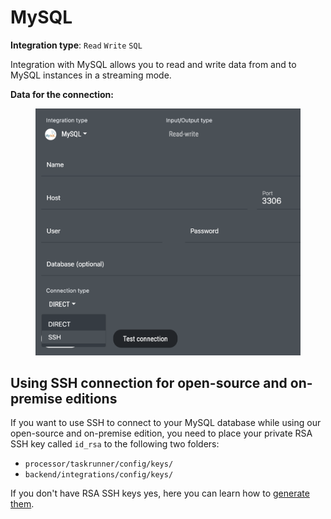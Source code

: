 # MySQL

**Integration type**: `Read` `Write` `SQL`

Integration with MySQL allows you to read and write data from and to MySQL instances in a streaming mode.&#x20;

**Data for the connection:**

<figure><img src="../../.gitbook/assets/Screenshot 2024-04-23 at 16.41.55.png" alt=""><figcaption></figcaption></figure>

## Using SSH connection for open-source and on-premise editions

If you want to use SSH to connect to your MySQL database while using our open-source and on-premise edition, you need to place your private RSA SSH key called `id_rsa` to the following two folders:

* `processor/taskrunner/config/keys/`
* `backend/integrations/config/keys/`

&#x20;If you don't have RSA SSH keys yes, here you can learn how to [generate them](https://docs.github.com/en/authentication/connecting-to-github-with-ssh/generating-a-new-ssh-key-and-adding-it-to-the-ssh-agent#generating-a-new-ssh-key).&#x20;
